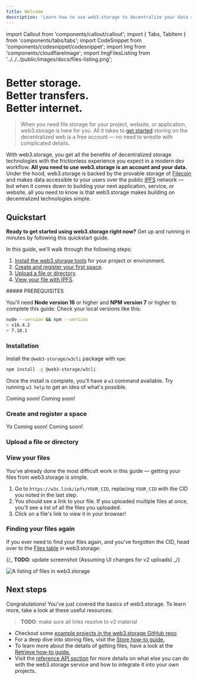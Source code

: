 ```yaml
---
title: Welcome
description: 'Learn how to use web3.storage to decentralize your data storage without all the complicated details.'
---
```


import Callout from 'components/callout/callout';
import { Tabs, TabItem } from 'components/tabs/tabs';
import CodeSnippet from 'components/codesnippet/codesnippet';
import Img from 'components/cloudflareImage';
import ImgFilesListing from '../../../public/images/docs/files-listing.png';

# Better storage.<br/>Better transfers.<br/>Better internet.

> When you need file storage for your project, website, or application, web3.storage is here for you. All it takes to [get started](#quickstart) storing on the decentralized web is a free account — no need to wrestle with complicated details.

With web3.storage, you get all the benefits of decentralized storage technologies with the frictionless experience you expect in a modern dev workflow. **All you need to use web3.storage is an account and your data.** Under the hood, web3.storage is backed by the provable storage of [Filecoin](https://filecoin.io) and makes data accessible to your users over the public [IPFS](https://ipfs.io) network — but when it comes down to building your next application, service, or website, all you need to know is that web3.storage makes building on decentralized technologies simple.

## Quickstart

**Ready to get started using web3.storage right now?** Get up and running in minutes by following this quickstart guide.

In this guide, we'll walk through the following steps:

1. [Install the web3.storage tools](#installation) for your project or environment.
1. [Create and register your first space](#create-and-register-a-space).
1. [Upload a file or directory](#upload-a-file-or-directory).
1. [View your file with IPFS](#view-your-files).

<Callout type="warning">
##### PREREQUISITES

You'll need **Node version 16** or higher and **NPM version 7** or higher to complete this guide. Check your local versions like this:

```bash
node --version && npm --version
> v16.4.2
> 7.18.1
```

</Callout>

### Installation

<Tabs groupId='quickstart-env'>
<TabItem value='cli' label="Command line (w3cli)">

Install the `@web3-storage/w3cli` package with `npm`:

```bash
npm install -g @web3-storage/w3cli
```

Once the install is complete, you'll have a `w3` command available. Try running `w3 help` to get an idea of what's possible.
</TabItem>

<TabItem value='node' label='Node.js (w3up-client)'>
Coming soon!
</TabItem>

<TabItem value='browser' label='Browser JavaScript (w3ui)'>
Coming soon!
</TabItem>

</Tabs>

### Create and register a space

<Tabs groupId='quickstart-env'>
<TabItem value='cli' label='Command line (w3cli)'>
Yo
</TabItem>

<TabItem value='node' label='Node.js (w3up-client)'>
Coming soon!
</TabItem>

<TabItem value='browser' label='Browser JavaScript (w3ui)'>
Coming soon!
</TabItem>
</Tabs>

### Upload a file or directory

### View your files

You've already done the most difficult work in this guide — getting your files from web3.storage is simple.

1. Go to `https://w3s.link/ipfs/YOUR_CID`, replacing `YOUR_CID` with the CID you noted in the last step.
1. You should see a link to your file. If you uploaded multiple files at once, you'll see a list of all the files you uploaded.
1. Click on a file's link to view it in your browser!

### Finding your files again

If you ever need to find your files again, and you've forgotten the CID, head over to the [Files table](https://web3.storage/account/) in web3.storage:

{/_ **TODO**: update screenshot (Assuming UI changes for v2 uploads) _/}

<Img src={ImgFilesListing} alt="A listing of files in web3.storage" />

## Next steps

Congratulations! You've just covered the basics of web3.storage. To learn more, take a look at these useful resources:

> **TODO**: make sure all links resolve to v2 material

- Checkout some [example projects in the web3.storage GitHub repo](https://github.com/web3-storage/web3.storage/tree/main/packages/client/examples)
- For a deep dive into storing files, visit the [Store how-to guide.](/docs/how-tos/store)
- To learn more about the details of getting files, have a look at the [Retrieve how-to guide.](/docs/how-tos/retrieve)
- Visit the [reference API section](/docs/reference/js-client-library) for more details on what else you can do with the web3.storage service and how to integrate it into your own projects.
